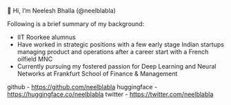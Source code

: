 👋 Hi, I’m Neelesh Bhalla (@neelblabla)

Following is a brief summary of my background:
- IIT Roorkee alumnus
- Have worked in strategic positions with a few early stage Indian startups managing product and operations after a career start with a French oilfield MNC
- Currently pursuing my fostered passion for Deep Learning and Neural Networks at Frankfurt School of Finance & Management

github - https://github.com/neelblabla
huggingface - https://huggingface.co/neelblabla
twitter - https://twitter.com/neelblabla

<!---
neelblabla/neelblabla is a ✨ special ✨ repository because its `README.md` (this file) appears on your GitHub profile.
You can click the Preview link to take a look at your changes.
--->
